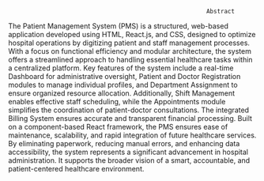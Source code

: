                                                             Abstract
The Patient Management System (PMS) is a structured, web-based application developed using HTML, React.js, and CSS, designed to optimize hospital operations by digitizing patient and staff management processes. With a focus on functional efficiency and modular architecture, the system offers a streamlined approach to handling essential healthcare tasks within a centralized platform.
Key features of the system include a real-time Dashboard for administrative oversight, Patient and Doctor Registration modules to manage individual profiles, and Department Assignment to ensure organized resource allocation. Additionally, Shift Management enables effective staff scheduling, while the Appointments module simplifies the coordination of patient-doctor consultations. The integrated Billing System ensures accurate and transparent financial processing.
Built on a component-based React framework, the PMS ensures ease of maintenance, scalability, and rapid integration of future healthcare services. By eliminating paperwork, reducing manual errors, and enhancing data accessibility, the system represents a significant advancement in hospital administration. It supports the broader vision of a smart, accountable, and patient-centered healthcare environment.











